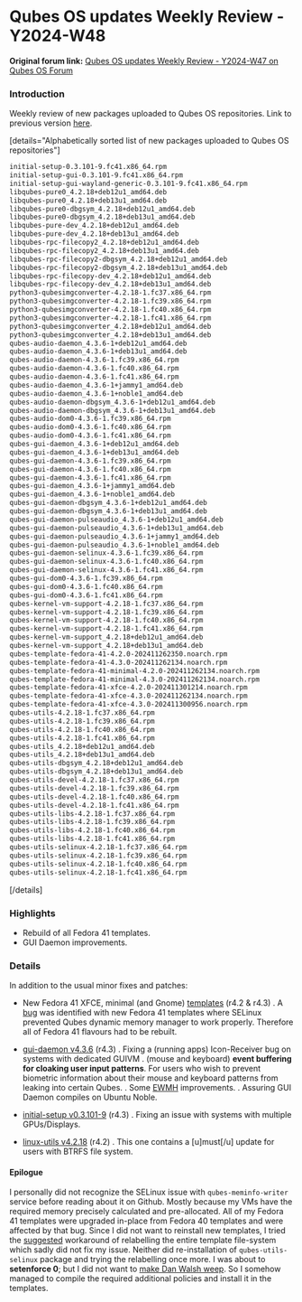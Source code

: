 # Qubes OS updates Weekly Review - Y2024-W48

**Original forum link:** [Qubes OS updates Weekly Review - Y2024-W47 on Qubes OS Forum](https://forum.qubes-os.org/t/qubes-os-updates-weekly-review-y2024-w48/30509)

### Introduction

Weekly review of new packages uploaded to Qubes OS repositories. Link to previous version [here](https://forum.qubes-os.org/t/qubes-os-updates-weekly-review-y2024-w47/30384).


[details="Alphabetically sorted list of new packages uploaded to Qubes OS repositories"]
```bash
initial-setup-0.3.101-9.fc41.x86_64.rpm
initial-setup-gui-0.3.101-9.fc41.x86_64.rpm
initial-setup-gui-wayland-generic-0.3.101-9.fc41.x86_64.rpm
libqubes-pure0_4.2.18+deb12u1_amd64.deb
libqubes-pure0_4.2.18+deb13u1_amd64.deb
libqubes-pure0-dbgsym_4.2.18+deb12u1_amd64.deb
libqubes-pure0-dbgsym_4.2.18+deb13u1_amd64.deb
libqubes-pure-dev_4.2.18+deb12u1_amd64.deb
libqubes-pure-dev_4.2.18+deb13u1_amd64.deb
libqubes-rpc-filecopy2_4.2.18+deb12u1_amd64.deb
libqubes-rpc-filecopy2_4.2.18+deb13u1_amd64.deb
libqubes-rpc-filecopy2-dbgsym_4.2.18+deb12u1_amd64.deb
libqubes-rpc-filecopy2-dbgsym_4.2.18+deb13u1_amd64.deb
libqubes-rpc-filecopy-dev_4.2.18+deb12u1_amd64.deb
libqubes-rpc-filecopy-dev_4.2.18+deb13u1_amd64.deb
python3-qubesimgconverter-4.2.18-1.fc37.x86_64.rpm
python3-qubesimgconverter-4.2.18-1.fc39.x86_64.rpm
python3-qubesimgconverter-4.2.18-1.fc40.x86_64.rpm
python3-qubesimgconverter-4.2.18-1.fc41.x86_64.rpm
python3-qubesimgconverter_4.2.18+deb12u1_amd64.deb
python3-qubesimgconverter_4.2.18+deb13u1_amd64.deb
qubes-audio-daemon_4.3.6-1+deb12u1_amd64.deb
qubes-audio-daemon_4.3.6-1+deb13u1_amd64.deb
qubes-audio-daemon-4.3.6-1.fc39.x86_64.rpm
qubes-audio-daemon-4.3.6-1.fc40.x86_64.rpm
qubes-audio-daemon-4.3.6-1.fc41.x86_64.rpm
qubes-audio-daemon_4.3.6-1+jammy1_amd64.deb
qubes-audio-daemon_4.3.6-1+noble1_amd64.deb
qubes-audio-daemon-dbgsym_4.3.6-1+deb12u1_amd64.deb
qubes-audio-daemon-dbgsym_4.3.6-1+deb13u1_amd64.deb
qubes-audio-dom0-4.3.6-1.fc39.x86_64.rpm
qubes-audio-dom0-4.3.6-1.fc40.x86_64.rpm
qubes-audio-dom0-4.3.6-1.fc41.x86_64.rpm
qubes-gui-daemon_4.3.6-1+deb12u1_amd64.deb
qubes-gui-daemon_4.3.6-1+deb13u1_amd64.deb
qubes-gui-daemon-4.3.6-1.fc39.x86_64.rpm
qubes-gui-daemon-4.3.6-1.fc40.x86_64.rpm
qubes-gui-daemon-4.3.6-1.fc41.x86_64.rpm
qubes-gui-daemon_4.3.6-1+jammy1_amd64.deb
qubes-gui-daemon_4.3.6-1+noble1_amd64.deb
qubes-gui-daemon-dbgsym_4.3.6-1+deb12u1_amd64.deb
qubes-gui-daemon-dbgsym_4.3.6-1+deb13u1_amd64.deb
qubes-gui-daemon-pulseaudio_4.3.6-1+deb12u1_amd64.deb
qubes-gui-daemon-pulseaudio_4.3.6-1+deb13u1_amd64.deb
qubes-gui-daemon-pulseaudio_4.3.6-1+jammy1_amd64.deb
qubes-gui-daemon-pulseaudio_4.3.6-1+noble1_amd64.deb
qubes-gui-daemon-selinux-4.3.6-1.fc39.x86_64.rpm
qubes-gui-daemon-selinux-4.3.6-1.fc40.x86_64.rpm
qubes-gui-daemon-selinux-4.3.6-1.fc41.x86_64.rpm
qubes-gui-dom0-4.3.6-1.fc39.x86_64.rpm
qubes-gui-dom0-4.3.6-1.fc40.x86_64.rpm
qubes-gui-dom0-4.3.6-1.fc41.x86_64.rpm
qubes-kernel-vm-support-4.2.18-1.fc37.x86_64.rpm
qubes-kernel-vm-support-4.2.18-1.fc39.x86_64.rpm
qubes-kernel-vm-support-4.2.18-1.fc40.x86_64.rpm
qubes-kernel-vm-support-4.2.18-1.fc41.x86_64.rpm
qubes-kernel-vm-support_4.2.18+deb12u1_amd64.deb
qubes-kernel-vm-support_4.2.18+deb13u1_amd64.deb
qubes-template-fedora-41-4.2.0-202411262350.noarch.rpm
qubes-template-fedora-41-4.3.0-202411262134.noarch.rpm
qubes-template-fedora-41-minimal-4.2.0-202411262134.noarch.rpm
qubes-template-fedora-41-minimal-4.3.0-202411262134.noarch.rpm
qubes-template-fedora-41-xfce-4.2.0-202411301214.noarch.rpm
qubes-template-fedora-41-xfce-4.3.0-202411262134.noarch.rpm
qubes-template-fedora-41-xfce-4.3.0-202411300956.noarch.rpm
qubes-utils-4.2.18-1.fc37.x86_64.rpm
qubes-utils-4.2.18-1.fc39.x86_64.rpm
qubes-utils-4.2.18-1.fc40.x86_64.rpm
qubes-utils-4.2.18-1.fc41.x86_64.rpm
qubes-utils_4.2.18+deb12u1_amd64.deb
qubes-utils_4.2.18+deb13u1_amd64.deb
qubes-utils-dbgsym_4.2.18+deb12u1_amd64.deb
qubes-utils-dbgsym_4.2.18+deb13u1_amd64.deb
qubes-utils-devel-4.2.18-1.fc37.x86_64.rpm
qubes-utils-devel-4.2.18-1.fc39.x86_64.rpm
qubes-utils-devel-4.2.18-1.fc40.x86_64.rpm
qubes-utils-devel-4.2.18-1.fc41.x86_64.rpm
qubes-utils-libs-4.2.18-1.fc37.x86_64.rpm
qubes-utils-libs-4.2.18-1.fc39.x86_64.rpm
qubes-utils-libs-4.2.18-1.fc40.x86_64.rpm
qubes-utils-libs-4.2.18-1.fc41.x86_64.rpm
qubes-utils-selinux-4.2.18-1.fc37.x86_64.rpm
qubes-utils-selinux-4.2.18-1.fc39.x86_64.rpm
qubes-utils-selinux-4.2.18-1.fc40.x86_64.rpm
qubes-utils-selinux-4.2.18-1.fc41.x86_64.rpm
```
[/details]


### Highlights
- Rebuild of all Fedora 41 templates.
- GUI Daemon improvements.

### Details
In addition to the usual minor fixes and patches:

- New Fedora 41 XFCE, minimal (and Gnome) [templates](https://github.com/QubesOS/updates-status/issues?q=is%3Aissue+created%3A2024-11-25..2024-12-02+template-fedora+in%3Atitle) (r4.2 & r4.3)
. A [bug](https://github.com/QubesOS/qubes-issues/issues/9244#issuecomment-2486292230) was identified with new Fedora 41 templates where SELinux prevented Qubes dynamic memory manager to work properly. Therefore all of Fedora 41 flavours had to be rebuilt. 

- [gui-daemon v4.3.6](https://github.com/QubesOS/qubes-gui-daemon/compare/v4.3.5...v4.3.6) (r4.3)
. Fixing a (running apps) Icon-Receiver bug on systems with dedicated GUIVM
. (mouse and keyboard) **event buffering for cloaking user input patterns**. For users who wish to prevent biometric information about their mouse and keyboard patterns from leaking into certain Qubes.
. Some [EWMH](https://specifications.freedesktop.org/wm-spec/1.3/index.html) improvements.
. Assuring GUI Daemon compiles on Ubuntu Noble.

- [initial-setup v0.3.101-9](https://github.com/QubesOS/qubes-initial-setup/compare/v0.3.101-8...v0.3.101-9) (r4.3)
. Fixing an issue with systems with multiple GPUs/Displays.

- [linux-utils v4.2.18](https://github.com/QubesOS/qubes-linux-utils/compare/v4.2.17...v4.2.18) (r4.2)
. This one contains a [u]must[/u] update for users with BTRFS file system.

#### Epilogue
I personally did not recognize the SELinux issue with `qubes-meminfo-writer` service before reading about it on Github. Mostly because my VMs have the required memory precisely calculated and pre-allocated. All of my Fedora 41 templates were upgraded in-place from Fedora 40 templates and were affected by that bug. Since I did not want to reinstall new templates, I tried the [suggested](https://github.com/QubesOS/qubes-issues/issues/9244#issuecomment-2493813085) workaround of relabelling the entire template file-system which sadly did not fix my issue. Neither did re-installation of `qubes-utils-selinux` package and trying the relabelling once more. I was about to **setenforce 0**; but I did not want to [make Dan Walsh weep](https://stopdisablingselinux.com/). So I somehow managed to compile the required additional policies and install it in the templates.